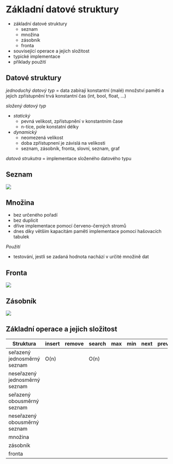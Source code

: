 # Základní datové struktury
- základní datové struktury
    - seznam
    - množina
    - zásobník
    - fronta
- související operace a jejich složitost
- typické implementace
- příklady použití

## Datové struktury
_jednoduchý datový typ_ = data zabírají konstantní (malé) množství paměti a jejich zpřístupnění trvá konstantní čas (int, bool, float, ...)

_složený datový typ_
- _statický_ 
    - pevná velikost, zpřístupnění v konstantním čase
    - n-tíce, pole konstatní délky
- _dynamický_
    - neomezená velikost
    - doba zpřístupnení je závislá na velikosti
    - seznam, zásobník, fronta, slovní, seznam, graf

_datová strukutra_ = implementace složeného datového typu

## Seznam
![](16/IMG_4738.JPG)

## Množina
- bez určeného pořadí
- bez duplicit
- dříve implementace pomocí červeno-černých stromů
- dnes díky větším kapacitám paměti implementace pomocí hašovacích tabulek

_Použití_
- testování, jestli se zadaná hodnota nachází v určité množině dat

## Fronta
![](16/IMG_4740.JPG)

## Zásobník
![](16/IMG_4741.JPG)

## Základní operace a jejich složitost

| Struktura                     | insert | remove | search | max | min | next | prev |
|-------------------------------|--------|--------|--------|-----|-----|------|------|
| seřazený jednosměrný seznam   | O(n)   |        | O(n)   |     |     |      |      |
| neseřazený jednosměrný seznam |        |        |        |     |     |      |      |
| seřazený obousměrný seznam    |        |        |        |     |     |      |      |
| neseřazený obousměrný seznam  |        |        |        |     |     |      |      |
| množina                       |        |        |        |     |     |      |      |
| zásobník                      |        |        |        |     |     |      |      |
| fronta                        |        |        |        |     |     |      |      |
